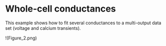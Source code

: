 # Whole-cell conductances

This example shows how to fit several conductances to a multi-output data set (voltage and calcium transients).

!(Figure_2.png)

